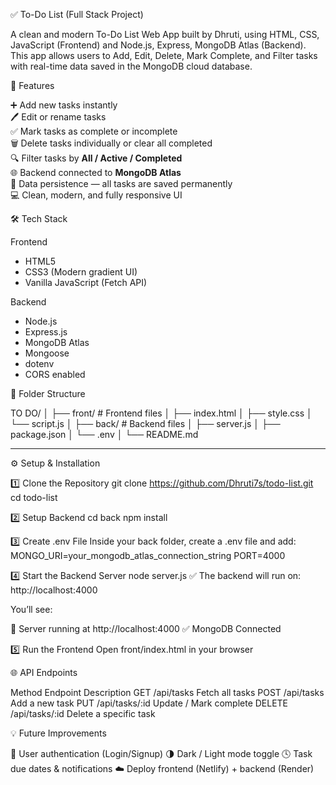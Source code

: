 ✅ To-Do List (Full Stack Project)

A clean and modern To-Do List Web App built by Dhruti, using HTML, CSS, JavaScript (Frontend) and Node.js, Express, MongoDB Atlas (Backend).  
This app allows users to Add, Edit, Delete, Mark Complete, and Filter tasks with real-time data saved in the MongoDB cloud database.

 🚀 Features

➕ Add new tasks instantly  
🖊️ Edit or rename tasks  
✅ Mark tasks as complete or incomplete  
🗑️ Delete tasks individually or clear all completed  
🔍 Filter tasks by **All / Active / Completed**  
🌐 Backend connected to **MongoDB Atlas**  
💾 Data persistence — all tasks are saved permanently  
💻 Clean, modern, and fully responsive UI  

🛠️ Tech Stack

Frontend
- HTML5  
- CSS3 (Modern gradient UI)
- Vanilla JavaScript (Fetch API)

Backend
- Node.js  
- Express.js  
- MongoDB Atlas  
- Mongoose  
- dotenv  
- CORS enabled  

📁 Folder Structure

TO DO/
│
├── front/ # Frontend files
│ ├── index.html
│ ├── style.css
│ └── script.js
│
├── back/ # Backend files
│ ├── server.js
│ ├── package.json
│ └── .env
│
└── README.md


---

⚙️ Setup & Installation

1️⃣ Clone the Repository
git clone https://github.com/Dhruti7s/todo-list.git
cd todo-list

2️⃣ Setup Backend
cd back
npm install

3️⃣ Create .env File
Inside your back folder, create a .env file and add:
MONGO_URI=your_mongodb_atlas_connection_string
PORT=4000

4️⃣ Start the Backend Server
node server.js
✅ The backend will run on:
http://localhost:4000

You’ll see:

🚀 Server running at http://localhost:4000
✅ MongoDB Connected

5️⃣ Run the Frontend
Open front/index.html in your browser



🌐 API Endpoints

Method	       Endpoint              	Description
GET         	/api/tasks	            Fetch all tasks
POST        	/api/tasks	            Add a new task
PUT	          /api/tasks/:id	        Update / Mark complete
DELETE	      /api/tasks/:id	        Delete a specific task


💡 Future Improvements

🔐 User authentication (Login/Signup)
🌗 Dark / Light mode toggle
🕓 Task due dates & notifications
☁️ Deploy frontend (Netlify) + backend (Render)




